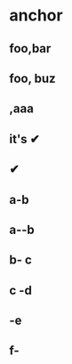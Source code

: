 # anchor

## foo,bar

## foo, buz

## ,aaa

## it's ✔

##  ✔ 

## a-b

## a--b

## b- c

## c -d

## -e

## f-
